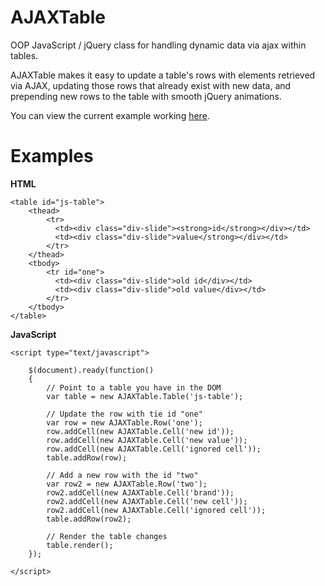 AJAXTable
=========

OOP JavaScript / jQuery class for handling dynamic data via ajax within tables.

AJAXTable makes it easy to update a table's rows with elements retrieved via AJAX, updating those rows that already exist with new data, and prepending new rows to the table with smooth jQuery animations.

You can view the current example working [here](http://jsbin.com/obixoj/1).

Examples
========

**HTML**

    <table id="js-table">
        <thead>
            <tr>
              <td><div class="div-slide"><strong>id</strong></div></td>
              <td><div class="div-slide">value</strong></div></td>
            </tr>
        </thead>
        <tbody>
            <tr id="one">
              <td><div class="div-slide">old id</div></td>
              <td><div class="div-slide">old value</div></td>
            </tr>
        </tbody>
    </table>

**JavaScript**

    <script type="text/javascript">

        $(document).ready(function() 
        {
            // Point to a table you have in the DOM
            var table = new AJAXTable.Table('js-table');
            
            // Update the row with tie id "one"
            var row = new AJAXTable.Row('one');
            row.addCell(new AJAXTable.Cell('new id'));
            row.addCell(new AJAXTable.Cell('new value'));
            row.addCell(new AJAXTable.Cell('ignored cell'));
            table.addRow(row);
            
            // Add a new row with the id "two"
            var row2 = new AJAXTable.Row('two');
            row2.addCell(new AJAXTable.Cell('brand'));
            row2.addCell(new AJAXTable.Cell('new cell'));
            row2.addCell(new AJAXTable.Cell('ignored cell'));
            table.addRow(row2);
            
            // Render the table changes
            table.render();
        });
      
    </script>

